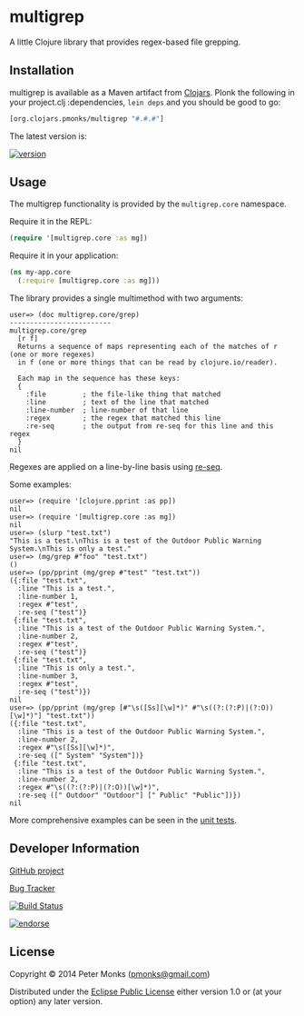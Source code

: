 # multigrep

A little Clojure library that provides regex-based file grepping.

## Installation

multigrep is available as a Maven artifact from [Clojars](https://clojars.org/org.clojars.pmonks/multigrep).
Plonk the following in your project.clj :dependencies, `lein deps` and you should be good to go:

```clojure
[org.clojars.pmonks/multigrep "#.#.#"]
```

The latest version is:

[![version](https://clojars.org/org.clojars.pmonks/multigrep/latest-version.svg)](https://clojars.org/org.clojars.pmonks/multigrep)

## Usage

The multigrep functionality is provided by the `multigrep.core` namespace.

Require it in the REPL:

```clojure
(require '[multigrep.core :as mg])
```

Require it in your application:

```clojure
(ns my-app.core
  (:require [multigrep.core :as mg]))
```

The library provides a single multimethod with two arguments:

```
user=> (doc multigrep.core/grep)
-------------------------
multigrep.core/grep
  [r f]
  Returns a sequence of maps representing each of the matches of r (one or more regexes)
  in f (one or more things that can be read by clojure.io/reader).

  Each map in the sequence has these keys:
  {
    :file         ; the file-like thing that matched
    :line         ; text of the line that matched
    :line-number  ; line-number of that line
    :regex        ; the regex that matched this line
    :re-seq       ; the output from re-seq for this line and this regex
  }
nil
```

Regexes are applied on a line-by-line basis using [re-seq](http://clojuredocs.org/clojure_core/clojure.core/re-seq).

Some examples:

```
user=> (require '[clojure.pprint :as pp])
nil
user=> (require '[multigrep.core :as mg])
nil
user=> (slurp "test.txt")
"This is a test.\nThis is a test of the Outdoor Public Warning System.\nThis is only a test."
user=> (mg/grep #"foo" "test.txt")
()
user=> (pp/pprint (mg/grep #"test" "test.txt"))
({:file "test.txt",
  :line "This is a test.",
  :line-number 1,
  :regex #"test",
  :re-seq ("test")}
 {:file "test.txt",
  :line "This is a test of the Outdoor Public Warning System.",
  :line-number 2,
  :regex #"test",
  :re-seq ("test")}
 {:file "test.txt",
  :line "This is only a test.",
  :line-number 3,
  :regex #"test",
  :re-seq ("test")})
nil
user=> (pp/pprint (mg/grep [#"\s([Ss][\w]*)" #"\s((?:(?:P)|(?:O))[\w]*)"] "test.txt"))
({:file "test.txt",
  :line "This is a test of the Outdoor Public Warning System.",
  :line-number 2,
  :regex #"\s([Ss][\w]*)",
  :re-seq ([" System" "System"])}
 {:file "test.txt",
  :line "This is a test of the Outdoor Public Warning System.",
  :line-number 2,
  :regex #"\s((?:(?:P)|(?:O))[\w]*)",
  :re-seq ([" Outdoor" "Outdoor"] [" Public" "Public"])})
nil
```

More comprehensive examples can be seen in the [unit tests](https://github.com/pmonks/multigrep/blob/master/test/multigrep/core_test.clj).

## Developer Information

[GitHub project](https://github.com/pmonks/multigrep)

[Bug Tracker](https://github.com/pmonks/multigrep/issues)

[![Build Status](https://travis-ci.org/pmonks/multigrep.png?branch=master)](https://travis-ci.org/pmonks/multigrep)

[![endorse](https://api.coderwall.com/pmonks/endorsecount.png)](https://coderwall.com/pmonks)

## License

Copyright © 2014 Peter Monks (pmonks@gmail.com)

Distributed under the [Eclipse Public License](http://www.eclipse.org/legal/epl-v10.html) either version 1.0 or (at your option) any later version.
